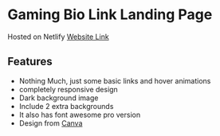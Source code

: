 # Gaming Bio Link Landing Page

Hosted on Netlify [Website Link](https://gaming-bio-landing-page.netlify.app/)

## Features

- Nothing Much, just some basic links and hover animations
- completely responsive design
- Dark background image
- Include 2 extra backgrounds
- It also has font awesome pro version
- Design from [Canva](https://www.canva.com/design/DAFX12dGaIo/ZxgObO6ppFs5NF3hC2TEVw/view?utm_content=DAFX12dGaIo&utm_campaign=designshare&utm_medium=link&utm_source=homepage_design_menu)
